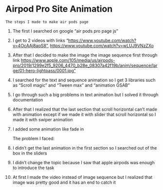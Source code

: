 # Airpod Pro Site Animation

 	The steps I made to make air pods page
1.	The first I searched on google “air pods pro page js”
2.	I get to 2 videos with links “https://www.youtube.com/watch?v=4OcAAj8aqS8”, https://www.youtube.com/watch?v=wLUJ9VNzZXo
3.	After that I decided to make the image the image sequence first through link 
https://www.apple.com/105/media/us/airpods-pro/2019/1299e2f5_9206_4470_b28e_08307a42f19b/anim/sequence/large/01-hero-lightpass/0001.jpg”
4.	I searched for the text and sequence animation so I get 3 libraries such as “Scroll magic” and “Tween max” and “animation GSAB”
5.	I go through such a big problems in text animation but I solved it through documentation
6.	After that I realized that the last section that scroll horizontal can’t made with animation except if we made it with slider that scroll horizontal so I made it with swiper animation
7.	I added some animation like fade in 

 	The problem I faced:

1.	I didn’t get the last animation in the first section so I searched out of the box in the sliders 
2.	I didn’t change the topic because I saw that apple airpods was enough to introduce the task
3.	At first I made the video instead of image sequence but I realized that image was pretty good and it has an end to catch it
